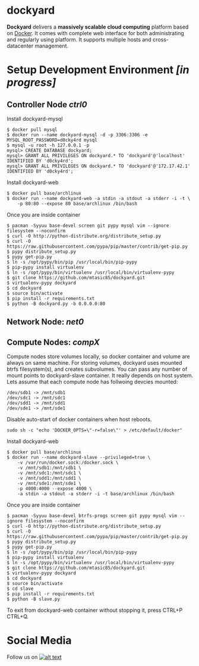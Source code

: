 dockyard
========

__Dockyard__ delivers a __massively scalable cloud computing__ platform based
on [Docker](https://docker.io). It comes with complete web interface
for both administrating and regularly using platform. It supports
multiple hosts and cross-datacenter management.

Setup Development Environment _[in progress]_
=============================================

## Controller Node _ctrl0_

Install dockyard-mysql
```
$ docker pull mysql
$ docker run --name dockyard-mysql -d -p 3306:3306 -e MYSQL_ROOT_PASSWORD=d0cky4rd mysql
$ mysql -u root -h 127.0.0.1 -p
mysql> CREATE DATABASE dockyard;
mysql> GRANT ALL PRIVILEGES ON dockyard.* TO 'dockyard'@'localhost' IDENTIFIED BY 'd0cky4rd';
mysql> GRANT ALL PRIVILEGES ON dockyard.* TO 'dockyard'@'172.17.42.1' IDENTIFIED BY 'd0cky4rd';
```

Install dockyard-web
```
$ docker pull base/archlinux
$ docker run --name dockyard-web -a stdin -a stdout -a stderr -i -t \
    -p 80:80 --expose 80 base/archlinux /bin/bash
```

Once you are inside container
```
$ pacman -Syyuu base-devel screen git pypy mysql vim --ignore filesystem --noconfirm
$ curl -O http://python-distribute.org/distribute_setup.py
$ curl -O https://raw.githubusercontent.com/pypa/pip/master/contrib/get-pip.py
$ pypy distribute_setup.py
$ pypy get-pip.py
$ ln -s /opt/pypy/bin/pip /usr/local/bin/pip-pypy
$ pip-pypy install virtualenv
$ ln -s /opt/pypy/bin/virtualenv /usr/local/bin/virtualenv-pypy
$ git clone https://github.com/mtasic85/dockyard.git
$ virtualenv-pypy dockyard
$ cd dockyard
$ source bin/activate
$ pip install -r requirements.txt
$ python -B dockyard.py -b 0.0.0.0:80
```

## Network Node: _net0_

## Compute Nodes: _compX_

Compute nodes store volumes locally, so docker container and volume are always on
same machine.
For storing volumes, dockyard uses mounted btrfs filesystem(s), and creates
subvolumes.
You can pass any number of mount points to dockyard-slave container.
It really depends on host system.
Lets assume that each compute node has follwoing devcies mounted:
```
/dev/sdb1 -> /mnt/sdb1
/dev/sdc1 -> /mnt/sdc1
/dev/sdd1 -> /mnt/sdd1
/dev/sde1 -> /mnt/sde1
```

Disable auto-start of docker containers when host reboots.
```
sudo sh -c "echo 'DOCKER_OPTS=\"-r=false\"' > /etc/default/docker"
```

Install dockyard-web
```
$ docker pull base/archlinux
$ docker run --name dockyard-slave --privileged=true \
    -v /var/run/docker.sock:/docker.sock \
    -v /mnt/sdb1:/mnt/sdb1 \
    -v /mnt/sdc1:/mnt/sdc1 \
    -v /mnt/sdd1:/mnt/sdd1 \
    -v /mnt/sde1:/mnt/sde1 \
    -p 4000:4000 --expose 4000 \
    -a stdin -a stdout -a stderr -i -t base/archlinux /bin/bash
```

Once you are inside container
```
$ pacman -Syyuu base-devel btrfs-progs screen git pypy mysql vim --ignore filesystem --noconfirm
$ curl -O http://python-distribute.org/distribute_setup.py
$ curl -O https://raw.githubusercontent.com/pypa/pip/master/contrib/get-pip.py
$ pypy distribute_setup.py
$ pypy get-pip.py
$ ln -s /opt/pypy/bin/pip /usr/local/bin/pip-pypy
$ pip-pypy install virtualenv
$ ln -s /opt/pypy/bin/virtualenv /usr/local/bin/virtualenv-pypy
$ git clone https://github.com/mtasic85/dockyard.git
$ virtualenv-pypy dockyard
$ cd dockyard
$ source bin/activate
$ cd slave
$ pip install -r requirements.txt
$ python -B slave.py
```

To exit from dockyard-web container without stopping it, press CTRL+P CTRL+Q.

Social Media
============

Follow us on [![alt text][1.2]][1]

[1.2]: http://i.imgur.com/wWzX9uB.png (getdockyard)
[1]: http://www.twitter.com/getdockyard
